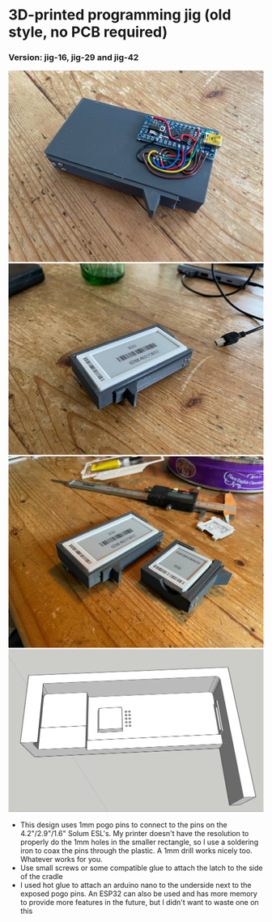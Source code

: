 # 3D-printed programming jig (old style, no PCB required)

### Version: jig-16, jig-29 and jig-42

<img width="600" alt="jig1" src="jig1.jpg">

<img width="600" alt="jig2" src="jig2.jpg">

<img width="600" alt="jig4" src="jig3.jpg">

<img width="600" alt="jig4" src="jig4.jpg">

- This design uses 1mm pogo pins to connect to the pins on the 4.2"/2.9"/1.6" Solum ESL's. My printer doesn't have the resolution to properly do the 1mm holes in the smaller rectangle, so I use a soldering iron to coax the pins through the plastic. A 1mm drill works nicely too. Whatever works for you.
- Use small screws or some compatible glue to attach the latch to the side of the cradle
- I used hot glue to attach an arduino nano to the underside next to the exposed pogo pins. An ESP32 can also be used and has more memory to provide more features in the future, but I didn't want to waste one on this
